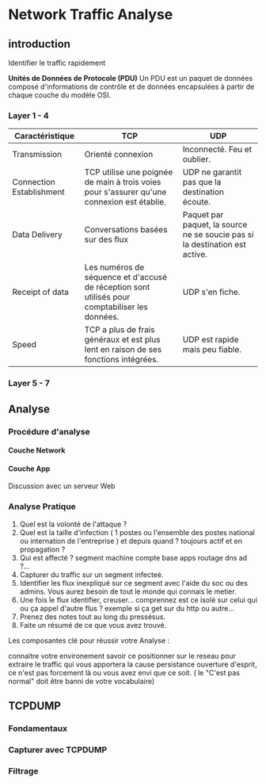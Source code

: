 # Network Traffic Analyse

## introduction

Identifier le traffic rapidement

**Unités de Données de Protocole (PDU)**
Un PDU est un paquet de données composé d'informations de contrôle et de données encapsulées à partir de chaque couche du modèle OSI.

### Layer 1 - 4

| Caractéristique            | TCP                                                                           | UDP                                                      |
|----------------------------|-------------------------------------------------------------------------------|----------------------------------------------------------|
| Transmission               | Orienté connexion                                                             | Inconnecté. Feu et oublier.                              |
| Connection Establishment   | TCP utilise une poignée de main à trois voies pour s'assurer qu'une connexion est établie. | UDP ne garantit pas que la destination écoute.           |
| Data Delivery              | Conversations basées sur des flux                                             | Paquet par paquet, la source ne se soucie pas si la destination est active. |
| Receipt of data            | Les numéros de séquence et d'accusé de réception sont utilisés pour comptabiliser les données. | UDP s'en fiche.                                          |
| Speed                      | TCP a plus de frais généraux et est plus lent en raison de ses fonctions intégrées. | UDP est rapide mais peu fiable.|

### Layer 5 - 7

## Analyse

### Procédure d'analyse

#### Couche Network

#### Couche App

Discussion avec un serveur Web

### Analyse Pratique

1) Quel est la volonté de l'attaque ?
2) Quel est la taille d'infection ( 1 postes ou l'ensemble des postes national ou internation de l'entreprise ) et depuis quand ? toujours actif et en propagation ?
3) Qui est affecté ? segment machine compte base apps routage dns ad ?...
4) Capturer du traffic sur un segment infecteé.
5) Identifier les flux inexpliqué sur ce segment avec l'aide du soc ou des admins. Vous aurez besoin de tout le monde qui connais le metier.
6) Une fois le flux identifier, creuser... comprennez est ce isolé sur celui qui ou ça appel d'autre flus ?
exemple si ça get sur du http ou autre...
1) Prenez des notes tout au long du pressésus.
2) Faite un résumé de ce que vous avez trouvé.

Les composantes clé pour réussir votre Analyse :

connaitre votre environement
savoir ce positionner sur le reseau pour extraire le traffic qui vous apportera la cause
persistance
ouverture d'esprit, ce n'est pas forcement là ou vous avez envi que ce soit. ( le "C'est pas normal" doit être banni de votre vocabulaire)

## TCPDUMP

### Fondamentaux

### Capturer avec TCPDUMP

### Filtrage


